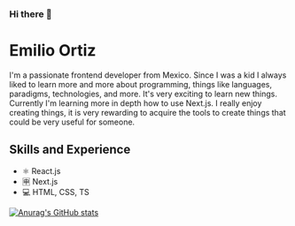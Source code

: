 ### Hi there 👋

# Emilio Ortiz
I'm a passionate frontend developer from Mexico. Since I was a kid I always liked to learn more and more about programming, things like languages, paradigms, technologies, and more. It's very exciting to learn new things. Currently I'm learning more in depth how to use Next.js. I really enjoy creating things, it is very rewarding to acquire the tools to create things that could be very useful for someone.

## Skills and Experience
* ⚛ React.js
* 🈸 Next.js
* 💻 HTML, CSS, TS


[![Anurag's GitHub stats](https://github-readme-stats.vercel.app/api?username=ilovethatlady)](https://github.com/anuraghazra/github-readme-stats)
